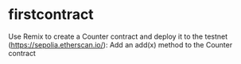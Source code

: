 # firstcontract
Use Remix to create a Counter contract and deploy it to the testnet (https://sepolia.etherscan.io/): Add an add(x) method to the Counter contract
